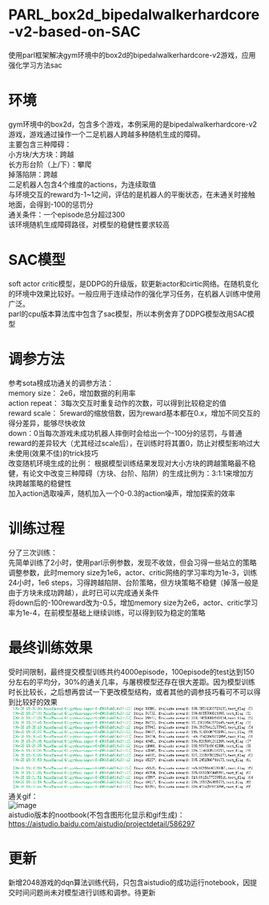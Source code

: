 # PARL_box2d_bipedalwalkerhardcore-v2-based-on-SAC
使用parl框架解决gym环境中的box2d的bipedalwalkerhardcore-v2游戏，应用强化学习方法sac  
# 环境
gym环境中的box2d，包含多个游戏，本例采用的是bipedalwalkerhardcore-v2游戏，游戏通过操作一个二足机器人跨越多种随机生成的障碍。  
主要包含三种障碍：  
  小方块/大方块：跨越  
  长方形台阶（上/下）：攀爬  
  掉落陷阱：跨越  
二足机器人包含4个维度的actions，为连续取值  
与环境交互的reward为-1~1之间，评估的是机器人的平衡状态，在未通关时接触地面，会得到-100的惩罚分  
通关条件：一个episode总分超过300  
该环境随机生成障碍路径，对模型的稳健性要求较高  
# SAC模型
soft actor critic模型，是DDPG的升级版，软更新actor和cirtic网络。在随机变化的环境中效果比较好。一般应用于连续动作的强化学习任务，在机器人训练中使用广泛。  
parl的cpu版本算法库中包含了sac模型，所以本例舍弃了DDPG模型改用SAC模型  
# 调参方法
参考sota榜成功通关的调参方法：  
memory size： 2e6，增加数据的利用率  
action repeat： 3每次交互时重复动作的次数，可以得到比较稳定的值  
reward scale： 5reward的缩放倍数，因为reward基本都在0.x，增加不同交互的得分差异，能够尽快收敛  
down：0当每次游戏未成功机器人摔倒时会给出一个-100分的惩罚，与普通reward的差异较大（尤其经过scale后），在训练时将其置0，防止对模型影响过大  
未使用(效果不佳)的trick技巧  
改变随机环境生成的比例： 根据模型训练结果发现对大小方块的跨越策略最不稳健，有论文中改变三种障碍（方块、台阶、陷阱）的生成比例为：3:1:1来增加方块跨越策略的稳健性  
加入action选取噪声，随机加入一个0-0.3的action噪声，增加探索的效率  
# 训练过程
分了三次训练：  
先简单训练了2小时，使用parl示例参数，发现不收敛，但会习得一些站立的策略  
调整参数，此时memory size为1e6，actor、critic网络的学习率均为1e-3，训练24小时，1e6 steps，习得跨越陷阱、台阶策略，但方块策略不稳健（掉落一般是由于方块未成功跨越），此时已可以完成通关条件  
将down后的-100reward改为-0.5，增加memory size为2e6，actor、critic学习率为1e-4，在前模型基础上继续训练，可以得到较为稳定的策略  
# 最终训练效果
受时间限制，最终提交模型训练共约4000episode，100episode的test达到150分左右的平均分，30%的通关几率，与屠榜模型还存在很大差距。因为模型训练时长比较长，之后想再尝试一下更改模型结构，或者其他的调参技巧看可不可以得到比较好的效果  
![image](https://github.com/vivichloe/PARL_box2d_bipedalwalkerhardcore-v2-based-on-SAC/raw/master/Image%202.png)  
通关gif：  
![image](https://github.com/vivichloe/PARL_box2d_bipedalwalkerhardcore-v2-based-on-SAC/raw/master/BipedalWalkerHardcore_result.gif)  
aistudio版本的nootbook(不包含图形化显示和gif生成)：  
https://aistudio.baidu.com/aistudio/projectdetail/586297  

# 更新
新增2048游戏的dqn算法训练代码，只包含aistudio的成功运行notebook，因提交时间问题尚未对模型进行训练和调参。待更新
